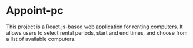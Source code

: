 # Appoint-pc
This project is a React.js-based web application for renting computers. It allows users to select rental periods, start and end times, and choose from a list of available computers.

